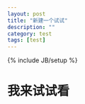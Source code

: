 ```yaml
---
layout: post
title: "新建一个试试"
description: ""
category: test
tags: [test]
---
```

{% include JB/setup %}

# 我来试试看
